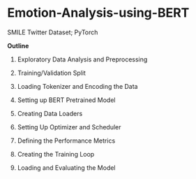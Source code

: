# Emotion-Analysis-using-BERT

SMILE Twitter Dataset; PyTorch

<b> Outline </b>

1. Exploratory Data Analysis and Preprocessing

2. Training/Validation Split

3. Loading Tokenizer and Encoding the Data

4. Setting up BERT Pretrained Model

5. Creating Data Loaders

6. Setting Up Optimizer and Scheduler

7. Defining the Performance Metrics

8. Creating the Training Loop

9. Loading and Evaluating the Model
